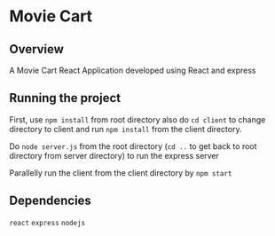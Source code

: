 # Movie Cart

## Overview 

A Movie Cart React Application developed using React and express 

## Running the project

First, use `npm install` from root directory also do `cd client` to change directory to client and run `npm install` from the client directory. 

Do `node server.js` from the root directory (`cd ..` to get back to root directory from server directory) to run the express server

Parallelly run the client from the client directory by `npm start`


## Dependencies

`react` `express` `nodejs`  

